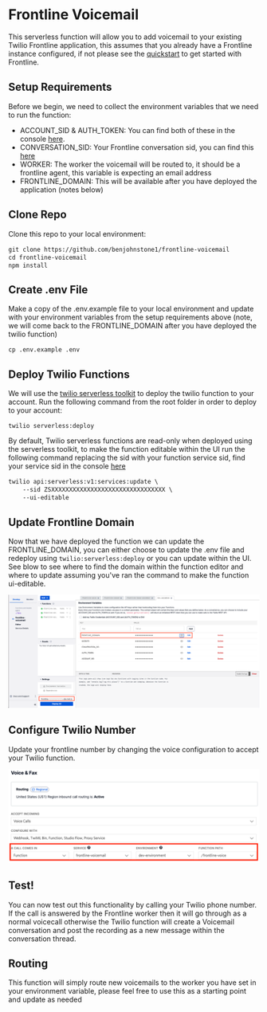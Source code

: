 # Frontline Voicemail

This serverless function will allow you to add voicemail to your existing Twilio Frontline application, this assumes that you already have a Frontline instance configured, if not please see the [quickstart](https://www.twilio.com/docs/frontline/nodejs-demo-quickstart) to get started with Frontline.

## Setup Requirements

Before we begin, we need to collect the environment variables that we need to run the function:

- ACCOUNT_SID & AUTH_TOKEN: You can find both of these in the console [here](https://console.twilio.com/?frameUrl=/console).
- CONVERSATION_SID: Your Frontline conversation sid, you can find this [here](https://console.twilio.com/us1/develop/conversations/manage/services?frameUrl=%2Fconsole%2Fconversations%2Fservices)
- WORKER: The worker the voicemail will be routed to, it should be a frontline agent, this variable is expecting an email address
- FRONTLINE_DOMAIN: This will be available after you have deployed the application (notes below)

## Clone Repo

Clone this repo to your local environment:

```
git clone https://github.com/benjohnstone1/frontline-voicemail
cd frontline-voicemail
npm install
```

## Create .env File

Make a copy of the .env.example file to your local environment and update with your environment variables from the setup requirements above (note, we will come back to the FRONTLINE_DOMAIN after you have deployed the twilio function)

```
cp .env.example .env

```

## Deploy Twilio Functions

We will use the [twilio serverless toolkit](https://www.twilio.com/docs/labs/serverless-toolkit) to deploy the twilio function to your account.
Run the following command from the root folder in order to deploy to your account:

```
twilio serverless:deploy
```

By default, Twilio serverless functions are read-only when deployed using the serverless toolkit, to make the function editable within the UI run the following command replacing the sid with your function service sid, find your service sid in the console [here](https://console.twilio.com/us1/develop/functions/services?frameUrl=/console/functions/overview/services)

```
twilio api:serverless:v1:services:update \
    --sid ZSXXXXXXXXXXXXXXXXXXXXXXXXXXXXXXXX \
    --ui-editable
```

## Update Frontline Domain

Now that we have deployed the function we can update the FRONTLINE_DOMAIN, you can either choose to update the .env file and redeploy using `twilio:serverless:deploy` or you can update within the UI. See blow to see where to find the domain within the function editor and where to update assuming you've ran the command to make the function ui-editable.

![alt Frontline Domain](https://github.com/benjohnstone1/frontline-voicemail/blob/main/public/Frontline%20Domain.png)

## Configure Twilio Number

Update your frontline number by changing the voice configuration to accept your Twilio function.

![alt Configure Number](https://github.com/benjohnstone1/frontline-voicemail/blob/main/public/Configure%20Number.png)

## Test!

You can now test out this functionality by calling your Twilio phone number. If the call is answered by the Frontline worker then it will go through as a normal voicecall otherwise the Twilio function will create a Voicemail conversation and post the recording as a new message within the conversation thread.

## Routing

This function will simply route new voicemails to the worker you have set in your environment variable, please feel free to use this as a starting point and update as needed
